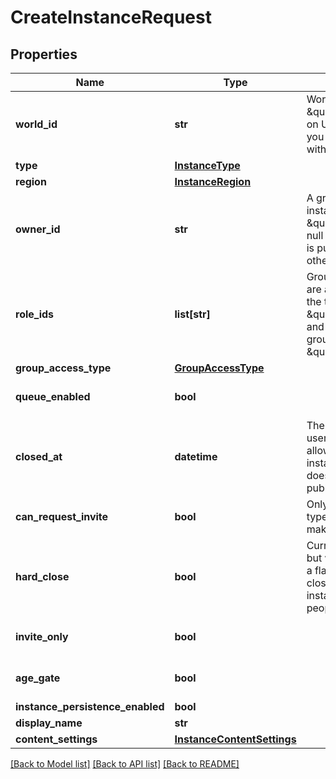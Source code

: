 # CreateInstanceRequest


## Properties
Name | Type | Description | Notes
------------ | ------------- | ------------- | -------------
**world_id** | **str** | WorldID be \&quot;offline\&quot; on User profiles if you are not friends with that user. | 
**type** | [**InstanceType**](InstanceType.md) |  | 
**region** | [**InstanceRegion**](InstanceRegion.md) |  | 
**owner_id** | **str** | A groupId if the instance type is \&quot;group\&quot;, null if instance type is public, or a userId otherwise | [optional] 
**role_ids** | **list[str]** | Group roleIds that are allowed to join if the type is \&quot;group\&quot; and groupAccessType is \&quot;member\&quot; | [optional] 
**group_access_type** | [**GroupAccessType**](GroupAccessType.md) |  | [optional] 
**queue_enabled** | **bool** |  | [optional] [default to False]
**closed_at** | **datetime** | The time after which users won&#39;t be allowed to join the instance. This doesn&#39;t work for public instances. | [optional] 
**can_request_invite** | **bool** | Only applies to invite type instances to make them invite+ | [optional] [default to False]
**hard_close** | **bool** | Currently unused, but will eventually be a flag to set if the closing of the instance should kick people. | [optional] [default to False]
**invite_only** | **bool** |  | [optional] [default to False]
**age_gate** | **bool** |  | [optional] [default to False]
**instance_persistence_enabled** | **bool** |  | [optional] 
**display_name** | **str** |  | [optional] 
**content_settings** | [**InstanceContentSettings**](InstanceContentSettings.md) |  | [optional] 

[[Back to Model list]](../README.md#documentation-for-models) [[Back to API list]](../README.md#documentation-for-api-endpoints) [[Back to README]](../README.md)


